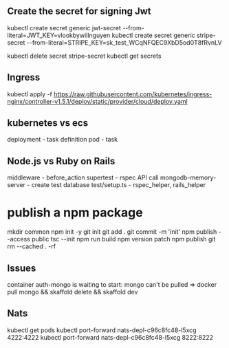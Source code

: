 ## Create the secret for signing Jwt
kubectl create secret generic jwt-secret --from-literal=JWT_KEY=vlookbywillnguyen
kubectl create secret generic stripe-secret --from-literal=STRIPE_KEY=sk_test_WCqNFQEC9XbD5od0T8fRvnLV

kubectl delete secret stripe-secret
kubectl get secrets

## Ingress
kubectl apply -f https://raw.githubusercontent.com/kubernetes/ingress-nginx/controller-v1.5.1/deploy/static/provider/cloud/deploy.yaml

## kubernetes vs ecs
deployment - task definition
pod - task

## Node.js vs Ruby on Rails
middleware - before_action
supertest - rspec API call
mongodb-memory-server - create test database
test/setup.ts - rspec_helper, rails_helper

# publish a npm package
mkdir common
npm init -y
git init 
git add .
git commit -m 'init'
npm publish --access public 
tsc --init
npm run build
npm version patch
npm publish
git rm --cached . -rf

## Issues
container auth-mongo is waiting to start: mongo can't be pulled
=> docker pull mongo && skaffold delete && skaffold dev 

## Nats
kubectl get pods 
kubectl port-forward nats-depl-c96c8fc48-l5xcg 4222:4222
kubectl port-forward nats-depl-c96c8fc48-l5xcg 8222:8222